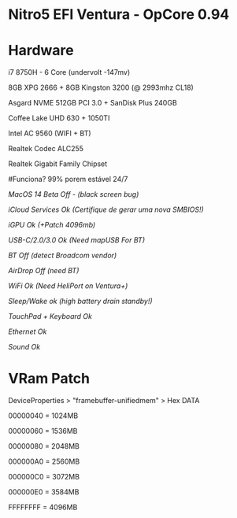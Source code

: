 # Nitro5 EFI Ventura - OpCore 0.94


# Hardware
i7 8750H - 6 Core (undervolt -147mv)

8GB XPG 2666 + 8GB Kingston 3200 (@ 2993mhz CL18)

Asgard NVME 512GB PCI 3.0 + SanDisk Plus 240GB

Coffee Lake UHD 630 + 1050TI 

Intel AC 9560 (WIFI + BT)

Realtek Codec ALC255

Realtek Gigabit Family Chipset


#Funciona? 99% porem estável 24/7

*MacOS 14 Beta Off - (black screen bug)*

*iCloud Services Ok (Certifique de gerar uma nova SMBIOS!)*

*iGPU Ok (+Patch 4096mb)*

*USB-C/2.0/3.0 Ok (Need mapUSB For BT)*

*BT Off (detect Broadcom vendor)*

*AirDrop Off (need BT)*

*WiFi Ok (Need HeliPort on Ventura+)*

*Sleep/Wake ok (high battery drain standby!)*

*TouchPad + Keyboard Ok*

*Ethernet Ok*

*Sound Ok* 


# VRam Patch

DeviceProperties > "framebuffer-unifiedmem" > Hex DATA

00000040 = 1024MB

00000060 = 1536MB

00000080 = 2048MB

000000A0 = 2560MB

000000C0 = 3072MB

000000E0 = 3584MB

FFFFFFFF = 4096MB

